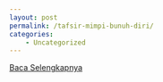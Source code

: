 ```yaml
---
layout: post
permalink: /tafsir-mimpi-bunuh-diri/
categories:
    - Uncategorized
---
```


[Baca Selengkapnya](/09)